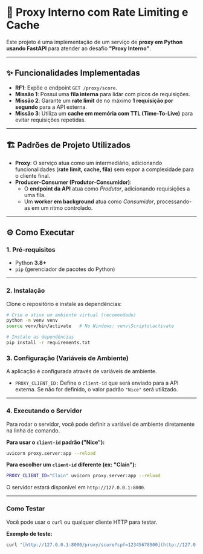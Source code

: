 # 🚀 Proxy Interno com Rate Limiting e Cache

Este projeto é uma implementação de um serviço de **proxy em Python usando FastAPI** para atender ao desafio **"Proxy Interno"**.

---

## ✨ Funcionalidades Implementadas

- **RF1**: Expõe o endpoint `GET /proxy/score`.
- **Missão 1**: Possui uma **fila interna** para lidar com picos de requisições.
- **Missão 2**: Garante um **rate limit** de no máximo **1 requisição por segundo** para a API externa.
- **Missão 3**: Utiliza um **cache em memória com TTL (Time-To-Live)** para evitar requisições repetidas.

---

## 🏗️ Padrões de Projeto Utilizados

- **Proxy**: O serviço atua como um intermediário, adicionando funcionalidades (**rate limit, cache, fila**) sem expor a complexidade para o cliente final.  
- **Producer-Consumer (Produtor-Consumidor)**:  
  - O **endpoint da API** atua como *Produtor*, adicionando requisições a uma fila.  
  - Um **worker em background** atua como *Consumidor*, processando-as em um ritmo controlado.

---

## ⚙️ Como Executar

### 1. Pré-requisitos
- Python **3.8+**
- `pip` (gerenciador de pacotes do Python)

---

### 2. Instalação

Clone o repositório e instale as dependências:

```bash
# Crie e ative um ambiente virtual (recomendado)
python -m venv venv
source venv/bin/activate   # No Windows: venv\Scripts\activate

# Instale as dependências
pip install -r requirements.txt
```
### 3. Configuração (Variáveis de Ambiente)

A aplicação é configurada através de variáveis de ambiente.

- `PROXY_CLIENT_ID:` Define o `client-id` que será enviado para a API externa. Se não for definido, o valor padrão `"Nice"` será utilizado.

---

### 4. Executando o Servidor

Para rodar o servidor, você pode definir a variável de ambiente diretamente na linha de comando.

**Para usar o `client-id` padrão ("Nice"):**

```bash
uvicorn proxy.server:app --reload
```

**Para escolher um `client-id` diferente (ex: "Clain"):**

```bash
PROXY_CLIENT_ID="Clain" uvicorn proxy.server:app --reload
```

O servidor estará disponível em `http://127.0.0.1:8000`.

---

### Como Testar
Você pode usar o `curl` ou qualquer cliente HTTP para testar.

**Exemplo de teste:**

```bash
curl "[http://127.0.0.1:8000/proxy/score?cpf=12345678900](http://127.0.0.1:8000/proxy/score?cpf=12345678900)"
